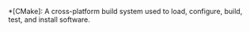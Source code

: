 *[CMake]: A cross-platform build system used to load, configure, build, test, and install software.
